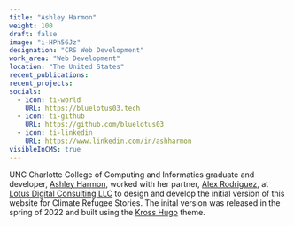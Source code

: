 ```yaml
---
title: "Ashley Harmon"
weight: 100
draft: false
image: "i-HPh56Jz"
designation: "CRS Web Development"
work_area: "Web Development"
location: "The United States"
recent_publications:
recent_projects:
socials:
  - icon: ti-world
    URL: https://bluelotus03.tech
  - icon: ti-github
    URL: https://github.com/bluelotus03
  - icon: ti-linkedin
    URL: https://www.linkedin.com/in/ashharmon
visibleInCMS: true
---
```


UNC Charlotte College of Computing and Informatics graduate and developer, [Ashley Harmon](https://bluelotus03.tech), worked with her partner, [Alex Rodriguez](https://elrey.casa/me), at [Lotus Digital Consulting LLC](https://linktr.ee/LotusDC) to design and develop the initial version of this website for Climate Refugee Stories. The inital version was released in the spring of 2022 and built using the [Kross Hugo](https://github.com/themefisher/kross-hugo) theme.

